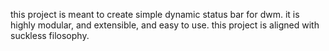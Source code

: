 this project is meant to create simple dynamic status bar for dwm.
it is highly modular, and extensible, and easy to use.
this project is aligned with suckless filosophy.
